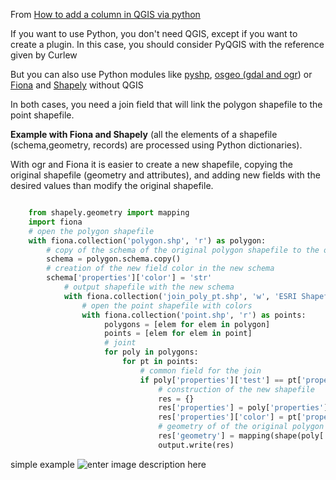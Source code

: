 From [How to add a column in QGIS via python](http://gis.stackexchange.com/questions/56826/how-to-add-a-column-in-qgis-via-python)


If you want to use Python, you don't need QGIS, except if you want to create a plugin. 
In this case, you should consider PyQGIS with the reference given by Curlew

But you can also use Python modules like [pyshp][1], [osgeo (gdal and ogr][2]) or [Fiona][3] and [Shapely][4] without QGIS

In both cases, you need a join field that will link the polygon shapefile to the point shapefile.

**Example with Fiona and Shapely** (all the elements of a shapefile (schema,geometry, records) are processed using Python dictionaries). 

With ogr and Fiona it is easier to create a new shapefile, copying the original shapefile (geometry and attributes), and adding new fields with the desired values than modify the original shapefile.

```python

    from shapely.geometry import mapping
    import fiona
    # open the polygon shapefile
    with fiona.collection('polygon.shp', 'r') as polygon:
        # copy of the schema of the original polygon shapefile to the output shapefile (copy)
        schema = polygon.schema.copy()
        # creation of the new field color in the new schema
        schema['properties']['color'] = 'str' 
            # output shapefile with the new schema
            with fiona.collection('join_poly_pt.shp', 'w', 'ESRI Shapefile', schema) as output:
                # open the point shapefile with colors
                with fiona.collection('point.shp', 'r') as points:
                     polygons = [elem for elem in polygon]
                     points = [elem for elem in point]
                     # joint
                     for poly in polygons:
                         for pt in points:
                             # common field for the join
                             if poly['properties']['test'] == pt['properties']['test']:
                                 # construction of the new shapefile
                                 res = {}                  
                                 res['properties'] = poly['properties'] 
                                 res['properties']['color'] = pt['properties']['color'] 
                                 # geometry of of the original polygon shapefile
                                 res['geometry'] = mapping(shape(poly['geometry']))
                                 output.write(res)
```

simple example
![enter image description here][5]



  [1]: https://pypi.python.org/pypi/pyshp/1.1.4
  [2]: https://pypi.python.org/pypi/GDAL/1.9.1
  [3]: https://pypi.python.org/pypi/Fiona/0.10
  [4]: https://pypi.python.org/pypi/Shapely/1.2.17
  [5]: http://i.stack.imgur.com/xpfbd.jpg
